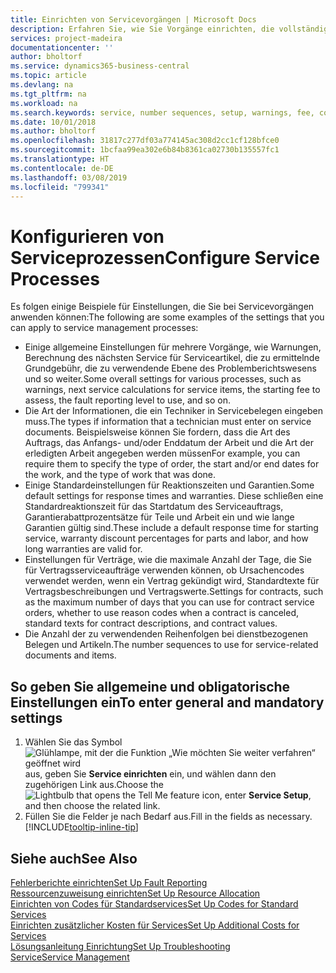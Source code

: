 ```yaml
---
title: Einrichten von Servicevorgängen | Microsoft Docs
description: Erfahren Sie, wie Sie Vorgänge einrichten, die vollständige Zufriedenheit Ihrer Debitoren mit Ihrem Debitorendienst sicherzustellen.
services: project-madeira
documentationcenter: ''
author: bholtorf
ms.service: dynamics365-business-central
ms.topic: article
ms.devlang: na
ms.tgt_pltfrm: na
ms.workload: na
ms.search.keywords: service, number sequences, setup, warnings, fee, contracts, warranties
ms.date: 10/01/2018
ms.author: bholtorf
ms.openlocfilehash: 31817c277df03a774145ac308d2cc1cf128bfce0
ms.sourcegitcommit: 1bcfaa99ea302e6b84b8361ca02730b135557fc1
ms.translationtype: HT
ms.contentlocale: de-DE
ms.lasthandoff: 03/08/2019
ms.locfileid: "799341"
---
```

# <a name="configure-service-processes"></a><span data-ttu-id="bbde6-103">Konfigurieren von Serviceprozessen</span><span class="sxs-lookup"><span data-stu-id="bbde6-103">Configure Service Processes</span></span>
<span data-ttu-id="bbde6-104">Es folgen einige Beispiele für Einstellungen, die Sie bei Servicevorgängen anwenden können:</span><span class="sxs-lookup"><span data-stu-id="bbde6-104">The following are some examples of the settings that you can apply to service management processes:</span></span>  
  
* <span data-ttu-id="bbde6-105">Einige allgemeine Einstellungen für mehrere Vorgänge, wie Warnungen, Berechnung des nächsten Service für Serviceartikel, die zu ermittelnde Grundgebühr, die zu verwendende Ebene des Problemberichtswesens und so weiter.</span><span class="sxs-lookup"><span data-stu-id="bbde6-105">Some overall settings for various processes, such as warnings, next service calculations for service items, the starting fee to assess, the fault reporting level to use, and so on.</span></span>  
* <span data-ttu-id="bbde6-106">Die Art der Informationen, die ein Techniker in Servicebelegen eingeben muss.</span><span class="sxs-lookup"><span data-stu-id="bbde6-106">The types if information that a technician must enter on service documents.</span></span> <span data-ttu-id="bbde6-107">Beispielsweise können Sie fordern, dass die Art des Auftrags, das Anfangs- und/oder Enddatum der Arbeit und die Art der erledigten Arbeit angegeben werden müssen</span><span class="sxs-lookup"><span data-stu-id="bbde6-107">For example, you can require them to specify the type of order, the start and/or end dates for the work, and the type of work that was done.</span></span>  
* <span data-ttu-id="bbde6-108">Einige Standardeinstellungen für Reaktionszeiten und Garantien.</span><span class="sxs-lookup"><span data-stu-id="bbde6-108">Some default settings for response times and warranties.</span></span> <span data-ttu-id="bbde6-109">Diese schließen eine Standardreaktionszeit für das Startdatum des Serviceauftrags, Garantierabattprozentsätze für Teile und Arbeit ein und wie lange Garantien gültig sind.</span><span class="sxs-lookup"><span data-stu-id="bbde6-109">These include a default response time for starting service, warranty discount percentages for parts and labor, and how long warranties are valid for.</span></span>  
* <span data-ttu-id="bbde6-110">Einstellungen für Verträge, wie die maximale Anzahl der Tage, die Sie für Vertragsserviceaufträge verwenden können, ob Ursachencodes verwendet werden, wenn ein Vertrag gekündigt wird, Standardtexte für Vertragsbeschreibungen und Vertragswerte.</span><span class="sxs-lookup"><span data-stu-id="bbde6-110">Settings for contracts, such as the maximum number of days that you can use for contract service orders, whether to use reason codes when a contract is canceled, standard texts for contract descriptions, and contract values.</span></span>  
* <span data-ttu-id="bbde6-111">Die Anzahl der zu verwendenden Reihenfolgen bei dienstbezogenen Belegen und Artikeln.</span><span class="sxs-lookup"><span data-stu-id="bbde6-111">The number sequences to use for service-related documents and items.</span></span>  

## <a name="to-enter-general-and-mandatory-settings"></a><span data-ttu-id="bbde6-112">So geben Sie allgemeine und obligatorische Einstellungen ein</span><span class="sxs-lookup"><span data-stu-id="bbde6-112">To enter general and mandatory settings</span></span>
1. <span data-ttu-id="bbde6-113">Wählen Sie das Symbol ![Glühlampe, mit der die Funktion „Wie möchten Sie weiter verfahren“ geöffnet wird](media/ui-search/search_small.png "Wie möchten Sie weiter verfahren?") aus, geben Sie **Service einrichten** ein, und wählen dann den zugehörigen Link aus.</span><span class="sxs-lookup"><span data-stu-id="bbde6-113">Choose the ![Lightbulb that opens the Tell Me feature](media/ui-search/search_small.png "Tell me what you want to do") icon, enter **Service Setup**, and then choose the related link.</span></span>
2. <span data-ttu-id="bbde6-114">Füllen Sie die Felder je nach Bedarf aus.</span><span class="sxs-lookup"><span data-stu-id="bbde6-114">Fill in the fields as necessary.</span></span> [!INCLUDE[tooltip-inline-tip](includes/tooltip-inline-tip_md.md)]  

## <a name="see-also"></a><span data-ttu-id="bbde6-115">Siehe auch</span><span class="sxs-lookup"><span data-stu-id="bbde6-115">See Also</span></span>  
[<span data-ttu-id="bbde6-116">Fehlerberichte einrichten</span><span class="sxs-lookup"><span data-stu-id="bbde6-116">Set Up Fault Reporting</span></span>](service-how-setup-fault-reporting.md)  
[<span data-ttu-id="bbde6-117">Ressourcenzuweisung einrichten</span><span class="sxs-lookup"><span data-stu-id="bbde6-117">Set Up Resource Allocation</span></span>](service-how-setup-resource-allocation.md)  
[<span data-ttu-id="bbde6-118">Einrichten von Codes für Standardservices</span><span class="sxs-lookup"><span data-stu-id="bbde6-118">Set Up Codes for Standard Services</span></span>](service-how-setup-service-coding.md)  
[<span data-ttu-id="bbde6-119">Einrichten zusätzlicher Kosten für Services</span><span class="sxs-lookup"><span data-stu-id="bbde6-119">Set Up Additional Costs for Services</span></span>](service-how-setup-service-costs-pricing.md)  
[<span data-ttu-id="bbde6-120">Lösungsanleitung Einrichtung</span><span class="sxs-lookup"><span data-stu-id="bbde6-120">Set Up Troubleshooting</span></span>](service-how-setup-troubleshooting.md)  
[<span data-ttu-id="bbde6-121">Service</span><span class="sxs-lookup"><span data-stu-id="bbde6-121">Service Management</span></span>](service-service.md)  
